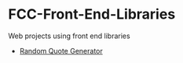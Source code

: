 # FCC-Front-End-Libraries
Web projects using front end libraries
- [Random Quote Generator](https://0xzaid.github.io/FCC-Front-End-Libraries/random-quote-generator/)
